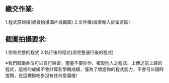 ## 繳交作業:
1.程式原始檔(或者拍攝圖片或截圖)
2.文件檔(或者輸入於留言區)

## 截圖拍攝要求:
1.附有完整的程式
2.執行後的程式(須完整運行後的程式)

※我們鼓勵各位可以自行練習，盡量不要抄作、複製他人之程式、上傳之前上課的程式，這裡的成績不會計算到學期成績，僅為了增進你的程式能力，不會可以隨時提問，在這裡偷吃步沒有任何意義喔!
